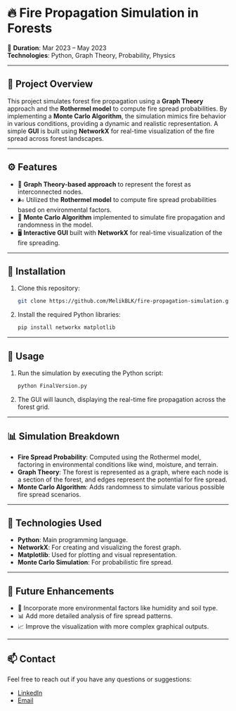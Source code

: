 
# 🔥 **Fire Propagation Simulation in Forests**

📅 **Duration**: Mar 2023 – May 2023  
**Technologies**: Python, Graph Theory, Probability, Physics  

---

## 📝 **Project Overview**
This project simulates forest fire propagation using a **Graph Theory** approach and the **Rothermel model** to compute fire spread probabilities. By implementing a **Monte Carlo Algorithm**, the simulation mimics fire behavior in various conditions, providing a dynamic and realistic representation. A simple **GUI** is built using **NetworkX** for real-time visualization of the fire spread across forest landscapes.

---

## ⚙️ **Features**
- 🌳 **Graph Theory-based approach** to represent the forest as interconnected nodes.
- 🌬️ Utilized the **Rothermel model** to compute fire spread probabilities based on environmental factors.
- 🎲 **Monte Carlo Algorithm** implemented to simulate fire propagation and randomness in the model.
- 🖥️ **Interactive GUI** built with **NetworkX** for real-time visualization of the fire spreading.

---

## 📂 **Installation**
1. Clone this repository:
   ```bash
   git clone https://github.com/MelikBLK/fire-propagation-simulation.git
   ```
2. Install the required Python libraries:
   ```bash
   pip install networkx matplotlib
   ```

---

## 🚀 **Usage**
1. Run the simulation by executing the Python script:
   ```bash
   python FinalVersion.py
   ```
2. The GUI will launch, displaying the real-time fire propagation across the forest grid.

---

## 📊 **Simulation Breakdown**
- **Fire Spread Probability**: Computed using the Rothermel model, factoring in environmental conditions like wind, moisture, and terrain.
- **Graph Theory**: The forest is represented as a graph, where each node is a section of the forest, and edges represent the potential for fire spread.
- **Monte Carlo Algorithm**: Adds randomness to simulate various possible fire spread scenarios.

---

## 🔧 **Technologies Used**
- **Python**: Main programming language.
- **NetworkX**: For creating and visualizing the forest graph.
- **Matplotlib**: Used for plotting and visual representation.
- **Monte Carlo Simulation**: For probabilistic fire spread.

---

## 🌟 **Future Enhancements**
- 🔄 Incorporate more environmental factors like humidity and soil type.
- 📊 Add more detailed analysis of fire spread patterns.
- 📈 Improve the visualization with more complex graphical outputs.

---

## 📫 **Contact**
Feel free to reach out if you have any questions or suggestions:
- [LinkedIn](https://www.linkedin.com/in/melik-belkhiria)
- [Email](mailto:belkhiria.melik02@gmail.com)

